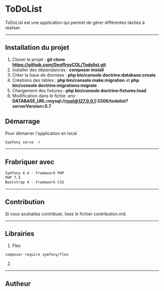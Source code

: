 # ToDoList

ToDoList est une application qui permet de gérer différentes tâches à réaliser.

---------------------------------------------------

## Installation du projet

1. Cloner le projet : **git clone https://github.com/GeoffroyCOL/Todolist.git**
2. Installer des dépendances : **composer install**
3. Créer la base de données : **php bin/console doctrine:database:create**
4. Créations des tables : **php bin/console make:migration** et **php bin/console doctrine:migrations:migrate**
5. Chargement des fixtures : **php bin/console doctrine:fixtures:load**
6. Modification dans le fichie .env : **DATABASE_URL=mysql://root@127.0.0.1:3306/todolist?serverVersion=5.7**


## Démarrage

Pour démarrer l'application en local

```bash
Symfony serve -d
```

----------------------------------------------------

## Frabriquer avec

```bash
Symfony 4.4 - Framework PHP
PHP 7.3
Bootstrap 4 - Framework CSS
```

----------------------------------------------------

## Contribution

Si vous souhaitez contribuer, lisez le fichier contribution.md.


------------------------------------------------------

## Librairies

1. Flex
```bash
composer require symfony/flex
```

2. 

-----------------------------------------------------

## Autheur